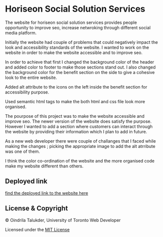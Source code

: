 # Horiseon Social Solution Services
The website for horiseon social solution services provides people opportunity to improve seo, increase netwroking through different social media platform. 

Initially the website had couple of problems that could negatively impact the look and accessibility standards of the website. I wanted to work on the website in order to make the website accessible and to improve seo. 

In order to achieve that first I changed the background color of the header and added color to footer to make those sections stand out. I also changed the background color for the benefit section on the side to give a cohesive look to the entire website.

Added alt attribute to the icons on the left inside the benefit section for accessibility purpose.

Used semantic html tags to make the both html and css file look more organised. 

The pourpose of this project was to make the website accessible and improve seo. The newer version of the website does satisfy the purpose. However I wanted to add a section where customers can interact through the website by providing their information which I plan to add in future.

As a new web developer there were couple of challanges that I faced while making the changes ; picking the appropriate image to add the alt atrribute was one of them. 

I think the color co-ordination of the website and the more organised code make my website different than others.

## Deployed link
 
[find the deployed link to the website here](https://oindrila11.github.io/u-of-t-refactor-horiseon-easy-read-cool-project/)

## License & Copyright

© Oindrila Talukder, University of Toronto Web Developer

Licensed under the [MIT License](LICENSE)


